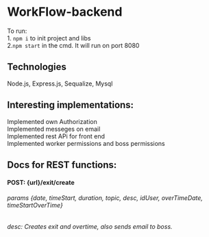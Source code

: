 # WorkFlow-backend
To run: <br> 1. `npm i` to init project and libs  <br> 2.`npm start` in the cmd. It will run on port 8080

## Technologies 
Node.js,
Express.js,
Sequalize,
Mysql

## Interesting implementations:
Implemented own Authorization<br>
Implemented messeges on email<br>
Implemented rest APi for front end<br>
Implemented worker permissions and boss permissions <br>

## Docs for REST functions:



#### POST: {url}/exit/create
###### params {date, timeStart, duration, topic, desc, idUser, overTimeDate, timeStartOverTime}
###### desc: Creates exit and overtime, also sends email to boss.
